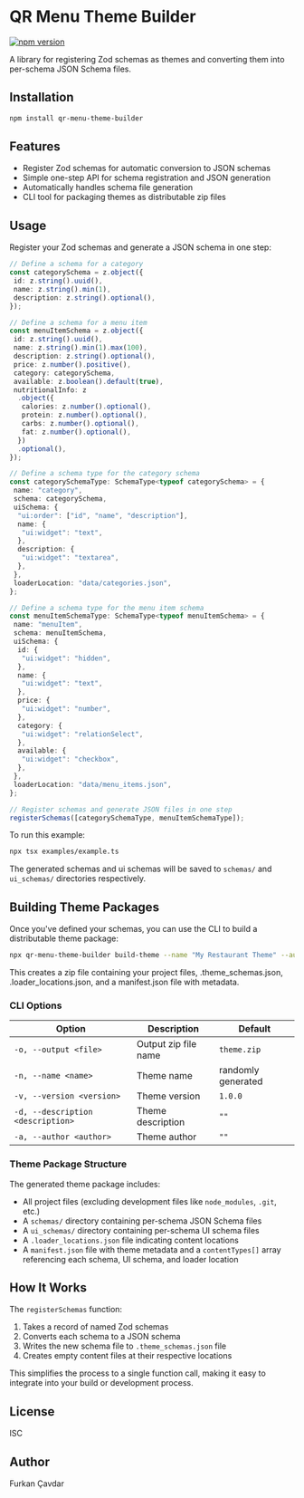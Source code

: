 # QR Menu Theme Builder

[![npm version](https://img.shields.io/npm/v/qr-menu-theme-builder.svg)](https://www.npmjs.com/package/qr-menu-theme-builder)

A library for registering Zod schemas as themes and converting them into per-schema JSON Schema files.

## Installation

```bash
npm install qr-menu-theme-builder
```

## Features

- Register Zod schemas for automatic conversion to JSON schemas
- Simple one-step API for schema registration and JSON generation
- Automatically handles schema file generation
- CLI tool for packaging themes as distributable zip files

## Usage

Register your Zod schemas and generate a JSON schema in one step:

```typescript
// Define a schema for a category
const categorySchema = z.object({
 id: z.string().uuid(),
 name: z.string().min(1),
 description: z.string().optional(),
});

// Define a schema for a menu item
const menuItemSchema = z.object({
 id: z.string().uuid(),
 name: z.string().min(1).max(100),
 description: z.string().optional(),
 price: z.number().positive(),
 category: categorySchema,
 available: z.boolean().default(true),
 nutritionalInfo: z
  .object({
   calories: z.number().optional(),
   protein: z.number().optional(),
   carbs: z.number().optional(),
   fat: z.number().optional(),
  })
  .optional(),
});

// Define a schema type for the category schema
const categorySchemaType: SchemaType<typeof categorySchema> = {
 name: "category",
 schema: categorySchema,
 uiSchema: {
  "ui:order": ["id", "name", "description"],
  name: {
   "ui:widget": "text",
  },
  description: {
   "ui:widget": "textarea",
  },
 },
 loaderLocation: "data/categories.json",
};

// Define a schema type for the menu item schema
const menuItemSchemaType: SchemaType<typeof menuItemSchema> = {
 name: "menuItem",
 schema: menuItemSchema,
 uiSchema: {
  id: {
   "ui:widget": "hidden",
  },
  name: {
   "ui:widget": "text",
  },
  price: {
   "ui:widget": "number",
  },
  category: {
   "ui:widget": "relationSelect",
  },
  available: {
   "ui:widget": "checkbox",
  },
 },
 loaderLocation: "data/menu_items.json",
};

// Register schemas and generate JSON files in one step
registerSchemas([categorySchemaType, menuItemSchemaType]);
```

To run this example:

```bash
npx tsx examples/example.ts
```

The generated schemas and ui schemas will be saved to `schemas/` and `ui_schemas/` directories respectively.

## Building Theme Packages

Once you've defined your schemas, you can use the CLI to build a distributable theme package:

```bash
npx qr-menu-theme-builder build-theme --name "My Restaurant Theme" --author "Your Name" --description "A theme for restaurant menus"
```

This creates a zip file containing your project files, .theme_schemas.json, .loader_locations.json, and a manifest.json file with metadata.

### CLI Options

| Option                            | Description                 | Default        |
| --------------------------------- | --------------------------- | -------------- |
| `-o, --output <file>`             | Output zip file name        | `theme.zip`    |
| `-n, --name <name>`               | Theme name                  | randomly generated |
| `-v, --version <version>`         | Theme version               | `1.0.0`        |
| `-d, --description <description>` | Theme description           | `""`           |
| `-a, --author <author>`           | Theme author                | `""`           |

### Theme Package Structure

The generated theme package includes:

- All project files (excluding development files like `node_modules`, `.git`, etc.)
- A `schemas/` directory containing per-schema JSON Schema files
- A `ui_schemas/` directory containing per-schema UI schema files
- A `.loader_locations.json` file indicating content locations
- A `manifest.json` file with theme metadata and a `contentTypes[]` array referencing each schema, UI schema, and loader location

## How It Works

The `registerSchemas` function:

1. Takes a record of named Zod schemas
2. Converts each schema to a JSON schema
3. Writes the new schema file to `.theme_schemas.json` file
4. Creates empty content files at their respective locations

This simplifies the process to a single function call, making it easy to integrate into your build or development process.

## License

ISC

## Author

Furkan Çavdar

